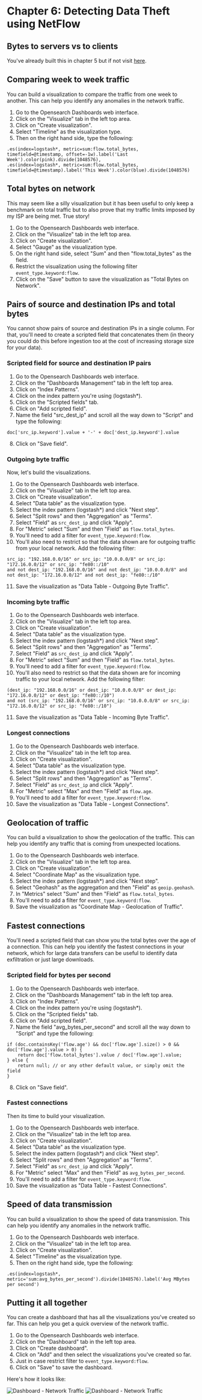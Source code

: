 # Chapter 6: Detecting Data Theft using NetFlow

## Bytes to servers vs to clients
You've already built this in chapter 5 but if not visit [here](../chapter_05/README.md#bytes-to-server-to-client).

## Comparing week to week traffic
You can build a visualization to compare the traffic from one week to another. This can help you identify any anomalies in the network traffic.

1. Go to the Opensearch Dashboards web interface.
2. Click on the "Visualize" tab in the left top area.
3. Click on "Create visualization".
4. Select "Timeline" as the visualization type.
5. Then on the right hand side, type the following:

```
.es(index=logstash*, metric=sum:flow.total_bytes, timefield=@timestamp, offset=-1w).label('Last Week').color(pink).divide(1048576),
.es(index=logstash*, metric=sum:flow.total_bytes, timefield=@timestamp).label('This Week').color(blue).divide(1048576)
```

## Total bytes on network
This may seem like a silly visualization but it has been useful to only keep a benchmark on total traffic but to also prove that my traffic limits imposed by my ISP are being met. True story!

1. Go to the Opensearch Dashboards web interface.
2. Click on the "Visualize" tab in the left top area.
3. Click on "Create visualization".
4. Select "Gauge" as the visualization type.
5. On the right hand side, select "Sum" and then "flow.total_bytes" as the field.
6. Restrict the visualization using the following filter `event_type.keyword:flow`.
7. Click on the "Save" button to save the visualization as "Total Bytes on Network".

## Pairs of source and destination IPs and total bytes

You cannot show pairs of source and destination IPs in a single column. For that, you'll need to create a scripted field that concatenates them (in theory you could do this before ingestion too at the cost of increasing storage size for your data).

### Scripted field for source and destination IP pairs
1. Go to the Opensearch Dashboards web interface.
2. Click on the "Dashboards Management" tab in the left top area.
3. Click on "Index Patterns".
4. Click on the index pattern you're using (logstash*).
5. Click on the "Scripted fields" tab.
6. Click on "Add scripted field".
7. Name the field "src_dest_ip" and scroll all the way down to "Script" and type the following:
```
doc['src_ip.keyword'].value + '-' + doc['dest_ip.keyword'].value
```
8. Click on "Save field".

### Outgoing byte traffic
Now, let's build the visualizations.

1. Go to the Opensearch Dashboards web interface.
2. Click on the "Visualize" tab in the left top area.
3. Click on "Create visualization".
4. Select "Data table" as the visualization type.
5. Select the index pattern (logstash*) and click "Next step".
6. Select "Split rows" and then "Aggregation" as "Terms".
7. Select "Field" as `src_dest_ip` and click "Apply".
8. For "Metric" select "Sum" and then "Field" as `flow.total_bytes`.
9. You'll need to add a filter for `event_type.keyword:flow`.
10. You'll also need to restrict so that the data shown are for outgoing traffic from your local network. Add the following filter:
```
src_ip: "192.168.0.0/16" or src_ip: "10.0.0.0/8" or src_ip: "172.16.0.0/12" or src_ip: "fe80::/10"
and not dest_ip: "192.168.0.0/16" and not dest_ip: "10.0.0.0/8" and not dest_ip: "172.16.0.0/12" and not dest_ip: "fe80::/10"
```
11. Save the visualization as "Data Table - Outgoing Byte Traffic".

### Incoming byte traffic

1. Go to the Opensearch Dashboards web interface.
2. Click on the "Visualize" tab in the left top area.
3. Click on "Create visualization".
4. Select "Data table" as the visualization type.
5. Select the index pattern (logstash*) and click "Next step".
6. Select "Split rows" and then "Aggregation" as "Terms".
7. Select "Field" as `src_dest_ip` and click "Apply".
8. For "Metric" select "Sum" and then "Field" as `flow.total_bytes`.
9. You'll need to add a filter for `event_type.keyword:flow`.
10. You'll also need to restrict so that the data shown are for incoming traffic to your local network. Add the following filter:
```
(dest_ip: "192.168.0.0/16" or dest_ip: "10.0.0.0/8" or dest_ip: "172.16.0.0/12" or dest_ip: "fe80::/10")
and not (src_ip: "192.168.0.0/16" or src_ip: "10.0.0.0/8" or src_ip: "172.16.0.0/12" or src_ip: "fe80::/10")
```
11. Save the visualization as "Data Table - Incoming Byte Traffic".

### Longest connections

1. Go to the Opensearch Dashboards web interface.
2. Click on the "Visualize" tab in the left top area.
3. Click on "Create visualization".
4. Select "Data table" as the visualization type.
5. Select the index pattern (logstash*) and click "Next step".
6. Select "Split rows" and then "Aggregation" as "Terms".
7. Select "Field" as `src_dest_ip` and click "Apply".
8. For "Metric" select "Max" and then "Field" as `flow.age`.
9. You'll need to add a filter for `event_type.keyword:flow`.
10. Save the visualization as "Data Table - Longest Connections".

## Geolocation of traffic
You can build a visualization to show the geolocation of the traffic. This can help you identify any traffic that is coming from unexpected locations.

1. Go to the Opensearch Dashboards web interface.
2. Click on the "Visualize" tab in the left top area.
3. Click on "Create visualization".
4. Select "Coordinate Map" as the visualization type.
5. Select the index pattern (logstash*) and click "Next step".
6. Select "Geohash" as the aggregation and then "Field" as `geoip.geohash`.
7. In "Metrics" select "Sum" and then "Field" as `flow.total_bytes`.
8. You'll need to add a filter for `event_type.keyword:flow`.
9. Save the visualization as "Coordinate Map - Geolocation of Traffic".

## Fastest connections

You'll need a scripted field that can show you the total bytes over the age of a connection. This can help you identify the fastest connections in your network, which for large data transfers can be useful to identify data exfiltration or just large downloads.

### Scripted field for bytes per second

1. Go to the Opensearch Dashboards web interface.
2. Click on the "Dashboards Management" tab in the left top area.
3. Click on "Index Patterns".
4. Click on the index pattern you're using (logstash*).
5. Click on the "Scripted fields" tab.
6. Click on "Add scripted field".
7. Name the field "avg_bytes_per_second" and scroll all the way down to "Script" and type the following:
```
if (doc.containsKey('flow.age') && doc['flow.age'].size() > 0 && doc['flow.age'].value > 0) {
    return doc['flow.total_bytes'].value / doc['flow.age'].value;
} else {
    return null; // or any other default value, or simply omit the field
}
```
8. Click on "Save field".


### Fastest connections
Then its time to build your visualization.

1. Go to the Opensearch Dashboards web interface.
2. Click on the "Visualize" tab in the left top area.
3. Click on "Create visualization".
4. Select "Data table" as the visualization type.
5. Select the index pattern (logstash*) and click "Next step".
6. Select "Split rows" and then "Aggregation" as "Terms".
7. Select "Field" as `src_dest_ip` and click "Apply".
8. For "Metric" select "Max" and then "Field" as `avg_bytes_per_second`.
9. You'll need to add a filter for `event_type.keyword:flow`.
10. Save the visualization as "Data Table - Fastest Connections".

## Speed of data transmission

You can build a visualization to show the speed of data transmission. This can help you identify any anomalies in the network traffic.

1. Go to the Opensearch Dashboards web interface.
2. Click on the "Visualize" tab in the left top area.
3. Click on "Create visualization".
4. Select "Timeline" as the visualization type.
5. Then on the right hand side, type the following:
```
.es(index=logstash*, metric='sum:avg_bytes_per_second').divide(1048576).label('Avg MBytes per second')
```

## Putting it all together

You can create a dashboard that has all the visualizations you've created so far. This can help you get a quick overview of the network traffic.

1. Go to the Opensearch Dashboards web interface.
2. Click on the "Dashboard" tab in the left top area.
3. Click on "Create dashboard".
4. Click on "Add" and then select the visualizations you've created so far.
5. Just in case restrict filter to `event_type.keyword:flow`.
6. Click on "Save" to save the dashboard.

Here's how it looks like:

![Dashboard - Network Traffic](img/network-traffic-dashboard1.png)
![Dashboard - Network Traffic](img/network-traffic-dashboard2.png)